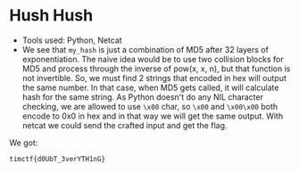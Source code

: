 Hush Hush
=====
* Tools used: Python, Netcat
* We see that `my_hash` is just a combination of MD5 after 32 layers of exponentiation. The naive idea would be to use two collision blocks for MD5 and process through the inverse of pow(x, x, n), but that function is not invertible. So, we must find 2 strings that encoded in hex will output the same number. In that case, when MD5 gets called, it will calculate hash for the same string. As Python doesn't do any NIL character checking, we are allowed to use `\x00` char, so `\x00` and `\x00\x00` both encode to 0x0 in hex and in that way we will get the same output. With netcat we could send the crafted input and get the flag.

We got:
```
timctf{d0UbT_3verYTH1nG}
```
